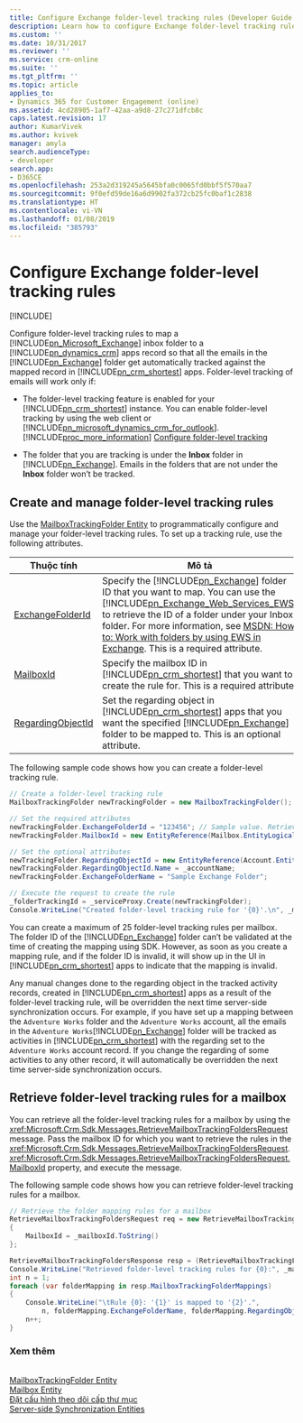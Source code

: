 ```yaml
---
title: Configure Exchange folder-level tracking rules (Developer Guide for Dynamics 365 for Customer Engagement apps)| MicrosoftDocs
description: Learn how to configure Exchange folder-level tracking rules
ms.custom: ''
ms.date: 10/31/2017
ms.reviewer: ''
ms.service: crm-online
ms.suite: ''
ms.tgt_pltfrm: ''
ms.topic: article
applies_to:
- Dynamics 365 for Customer Engagement (online)
ms.assetid: 4cd28905-1af7-42aa-a9d8-27c271dfcb8c
caps.latest.revision: 17
author: KumarVivek
ms.author: kvivek
manager: amyla
search.audienceType:
- developer
search.app:
- D365CE
ms.openlocfilehash: 253a2d319245a5645bfa0c0065fd0bbf5f570aa7
ms.sourcegitcommit: 9f0efd59de16a6d9902fa372cb25fc0baf1c2838
ms.translationtype: HT
ms.contentlocale: vi-VN
ms.lasthandoff: 01/08/2019
ms.locfileid: "385793"
---
```

# <a name="configure-exchange-folder-level-tracking-rules"></a>Configure Exchange folder-level tracking rules

[!INCLUDE[](../includes/cc_applies_to_update_9_0_0.md)]

Configure folder-level tracking rules to map a [!INCLUDE[pn_Microsoft_Exchange](../includes/pn-microsoft-exchange.md)] inbox folder to a [!INCLUDE[pn_dynamics_crm](../includes/pn-dynamics-crm.md)] apps record so that all the emails in the [!INCLUDE[pn_Exchange](../includes/pn-exchange.md)] folder get automatically tracked against the mapped record in [!INCLUDE[pn_crm_shortest](../includes/pn-crm-shortest.md)] apps. Folder-level tracking of emails will work only if:  

- The folder-level tracking feature is enabled for your [!INCLUDE[pn_crm_shortest](../includes/pn-crm-shortest.md)] instance. You can enable folder-level tracking by using the web client or [!INCLUDE[pn_microsoft_dynamics_crm_for_outlook](../includes/pn-microsoft-dynamics-crm-for-outlook.md)]. [!INCLUDE[proc_more_information](../includes/proc-more-information.md)] [Configure folder-level tracking](../admin/configure-outlook-exchange-folder-level-tracking.md)  

- The folder that you are tracking is under the **Inbox** folder in [!INCLUDE[pn_Exchange](../includes/pn-exchange.md)]. Emails in the folders that are not under the **Inbox** folder won’t be tracked.  

<a name="Create"></a>   
## <a name="create-and-manage-folder-level-tracking-rules"></a>Create and manage folder-level tracking rules  
 Use the [MailboxTrackingFolder Entity](entities/mailboxtrackingfolder.md) to programmatically configure and manage your folder-level tracking rules. To set up a tracking rule, use the following attributes.  


|                                   Thuộc tính                                   |                                                                                                                                                                                                                Mô tả                                                                                                                                                                                                                 |
|-------------------------------------------------------------------------------|--------------------------------------------------------------------------------------------------------------------------------------------------------------------------------------------------------------------------------------------------------------------------------------------------------------------------------------------------------------------------------------------------------------------------------------------|
|  [ExchangeFolderId](entities/mailboxtrackingfolder.md#BKMK_ExchangeFolderId)  | Specify the [!INCLUDE[pn_Exchange](../includes/pn-exchange.md)] folder ID that you want to map. You can use the [!INCLUDE[pn_Exchange_Web_Services_EWS](../includes/pn-exchange-web-services-ews.md)] to retrieve the ID of a folder under your Inbox folder. For more information, see [MSDN: How to: Work with folders by using EWS in Exchange](https://msdn.microsoft.com/library/office/dn535504.aspx). This is a required attribute. |
|         [MailboxId](entities/mailboxtrackingfolder.md#BKMK_MailboxId)         |                                                                                                                                         Specify the mailbox ID in [!INCLUDE[pn_crm_shortest](../includes/pn-crm-shortest.md)] that you want to create the rule for. This is a required attribute.                                                                                                                                          |
| [RegardingObjectId](entities/mailboxtrackingfolder.md#BKMK_RegardingObjectId) |                                                                                                       Set the regarding object in [!INCLUDE[pn_crm_shortest](../includes/pn-crm-shortest.md)] apps that you want the specified [!INCLUDE[pn_Exchange](../includes/pn-exchange.md)] folder to be mapped to. This is an optional attribute.                                                                                                       |

 The following sample code shows how you can create a folder-level tracking rule.  

```csharp  
// Create a folder-level tracking rule  
MailboxTrackingFolder newTrackingFolder = new MailboxTrackingFolder();  

// Set the required attributes  
newTrackingFolder.ExchangeFolderId = "123456"; // Sample value. Retrieve this value using Exchange Web Services (EWS)  
newTrackingFolder.MailboxId = new EntityReference(Mailbox.EntityLogicalName, _mailboxId);  

// Set the optional attributes  
newTrackingFolder.RegardingObjectId = new EntityReference(Account.EntityLogicalName, _accountId);  
newTrackingFolder.RegardingObjectId.Name = _accountName;  
newTrackingFolder.ExchangeFolderName = "Sample Exchange Folder";  

// Execute the request to create the rule   
_folderTrackingId = _serviceProxy.Create(newTrackingFolder);  
Console.WriteLine("Created folder-level tracking rule for '{0}'.\n", _mailboxName);  
```  

 You can create a maximum of 25 folder-level tracking rules per mailbox. The folder ID of the [!INCLUDE[pn_Exchange](../includes/pn-exchange.md)] folder can’t be validated at the time of creating the mapping using SDK. However, as soon as you create a mapping rule, and if the folder ID is invalid, it will show up in the UI in [!INCLUDE[pn_crm_shortest](../includes/pn-crm-shortest.md)] apps to indicate that the mapping is invalid.  

 Any manual changes done to the regarding object in the tracked activity records, created in [!INCLUDE[pn_crm_shortest](../includes/pn-crm-shortest.md)] apps as a result of the folder-level tracking rule, will be overridden the next time server-side synchronization occurs. For example, if you have set up a mapping between the `Adventure Works` folder and the `Adventure Works` account, all the emails in the `Adventure Works`[!INCLUDE[pn_Exchange](../includes/pn-exchange.md)] folder will be tracked as activities in [!INCLUDE[pn_crm_shortest](../includes/pn-crm-shortest.md)] with the regarding set to the `Adventure Works` account record. If you change the regarding of some activities to any other record, it will automatically be overridden the next time server-side synchronization occurs.  

<a name="Retrieve"></a>   
## <a name="retrieve-folder-level-tracking-rules-for-a-mailbox"></a>Retrieve folder-level tracking rules for a mailbox  
 You can retrieve all the folder-level tracking rules for a mailbox by using the <xref:Microsoft.Crm.Sdk.Messages.RetrieveMailboxTrackingFoldersRequest> message. Pass the mailbox ID for which you want to retrieve the rules in the <xref:Microsoft.Crm.Sdk.Messages.RetrieveMailboxTrackingFoldersRequest>.<xref:Microsoft.Crm.Sdk.Messages.RetrieveMailboxTrackingFoldersRequest.MailboxId> property, and execute the message.  

 The following sample code shows how you can retrieve folder-level tracking rules for a mailbox.  

```csharp  
// Retrieve the folder mapping rules for a mailbox  
RetrieveMailboxTrackingFoldersRequest req = new RetrieveMailboxTrackingFoldersRequest  
{  
    MailboxId = _mailboxId.ToString()  
};  

RetrieveMailboxTrackingFoldersResponse resp = (RetrieveMailboxTrackingFoldersResponse_serviceProxy.Execute(req);  
Console.WriteLine("Retrieved folder-level tracking rules for {0}:", _mailboxName);  
int n = 1;  
foreach (var folderMapping in resp.MailboxTrackingFolderMappings)  
{  
    Console.WriteLine("\tRule {0}: '{1}' is mapped to '{2}'.",   
        n, folderMapping.ExchangeFolderName, folderMapping.RegardingObjectName);  
    n++;  
}  
```  

### <a name="see-also"></a>Xem thêm  
 <xref href="Microsoft.Dynamics.CRM.RetrieveMailboxTrackingFolders?text=RetrieveMailboxTrackingFolders Function" /><br />
 [MailboxTrackingFolder Entity](entities/mailboxtrackingfolder.md)<br />
 [Mailbox Entity](entities/mailbox.md)<br />
 [Đặt cấu hình theo dõi cấp thư mục](../admin/configure-outlook-exchange-folder-level-tracking.md)<br />
 [Server-side Synchronization Entities](server-side-synchronization-entities.md)<br />
